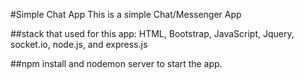 #Simple Chat App 
  This is a simple Chat/Messenger App 
  
##stack that used for this app: 
  HTML, Bootstrap, JavaScript, Jquery, socket.io, node.js, and express.js 

##npm install and nodemon server to start the app. 
